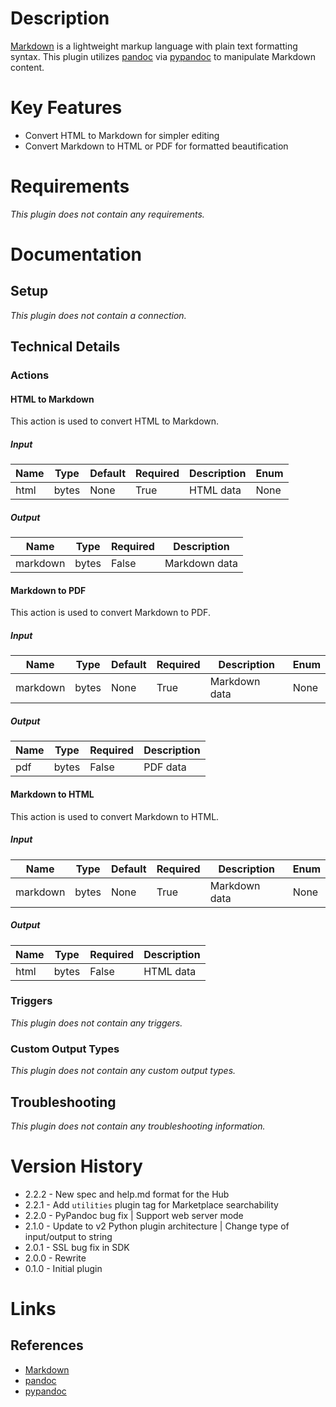 # Description

[Markdown](https://en.wikipedia.org/wiki/Markdown) is a lightweight markup language with plain text formatting syntax.
This plugin utilizes [pandoc](https://pandoc.org/) via [pypandoc](https://pypi.python.org/pypi/pypandoc/) to manipulate Markdown content.

# Key Features

* Convert HTML to Markdown for simpler editing
* Convert Markdown to HTML or PDF for formatted beautification

# Requirements

_This plugin does not contain any requirements._

# Documentation

## Setup

_This plugin does not contain a connection._

## Technical Details

### Actions

#### HTML to Markdown

This action is used to convert HTML to Markdown.

##### Input

|Name|Type|Default|Required|Description|Enum|
|----|----|-------|--------|-----------|----|
|html|bytes|None|True|HTML data|None|

##### Output

|Name|Type|Required|Description|
|----|----|--------|-----------|
|markdown|bytes|False|Markdown data|

#### Markdown to PDF

This action is used to convert Markdown to PDF.

##### Input

|Name|Type|Default|Required|Description|Enum|
|----|----|-------|--------|-----------|----|
|markdown|bytes|None|True|Markdown data|None|

##### Output

|Name|Type|Required|Description|
|----|----|--------|-----------|
|pdf|bytes|False|PDF data|

#### Markdown to HTML

This action is used to convert Markdown to HTML.

##### Input

|Name|Type|Default|Required|Description|Enum|
|----|----|-------|--------|-----------|----|
|markdown|bytes|None|True|Markdown data|None|

##### Output

|Name|Type|Required|Description|
|----|----|--------|-----------|
|html|bytes|False|HTML data|

### Triggers

_This plugin does not contain any triggers._

### Custom Output Types

_This plugin does not contain any custom output types._

## Troubleshooting

_This plugin does not contain any troubleshooting information._

# Version History

* 2.2.2 - New spec and help.md format for the Hub
* 2.2.1 - Add `utilities` plugin tag for Marketplace searchability
* 2.2.0 - PyPandoc bug fix | Support web server mode
* 2.1.0 - Update to v2 Python plugin architecture | Change type of input/output to string
* 2.0.1 - SSL bug fix in SDK
* 2.0.0 - Rewrite
* 0.1.0 - Initial plugin

# Links

## References

* [Markdown](https://en.wikipedia.org/wiki/Markdown)
* [pandoc](https://pandoc.org/)
* [pypandoc](https://pypi.python.org/pypi/pypandoc/)


